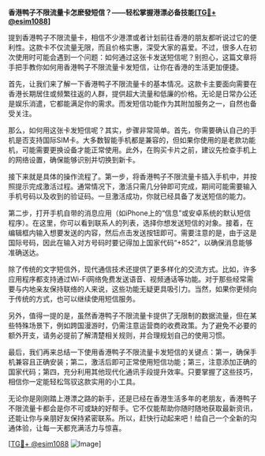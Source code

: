 **香港鸭子不限流量卡怎麽發短信？——轻松掌握港漂必备技能[[TG💪+ @esim1088](https://t.me/s/esim1088)]**

提到香港鸭子不限流量卡，相信不少港漂或者计划前往香港的朋友都听说过它的便利性。这款卡不仅流量无限，而且价格实惠，深受大家的喜爱。不过，很多人在初次使用时可能会遇到一个问题：如何通过这张卡发送短信呢？别担心，这篇文章将手把手教你如何用香港鸭子不限流量卡发短信，让你在香港的生活更加便捷。

首先，让我们来了解一下香港鸭子不限流量卡的基本情况。这款卡主要面向需要在香港长期居住或频繁往返的人群，提供超大流量和低廉的价格。无论是日常办公还是娱乐消遣，它都能满足你的需求。而发短信功能作为其附加服务之一，自然也备受关注。

那么，如何用这张卡发短信呢？其实，步骤非常简单。首先，你需要确认自己的手机是否支持国际SIM卡。大多数智能手机都是兼容的，但如果你使用的是老款功能机，可能需要更换设备才能正常使用。此外，在购买卡片之前，建议先检查手机上的网络设置，确保能够识别并切换到新卡。

接下来就是具体的操作流程了。第一步，将香港鸭子不限流量卡插入手机中，并按照提示完成激活过程。通常情况下，激活只需几分钟即可完成，期间可能需要输入手机号码以及收到的验证码。一旦激活成功，你就已经具备了发送短信的能力。

第二步，打开手机自带的消息应用（如iPhone上的“信息”或安卓系统的默认短信程序）。在这里，你可以看到联系人的列表，选择你想发送短信的对象。接着，在编辑框内输入想要发送的内容，然后点击发送按钮即可。需要注意的是，由于这是国际号码，因此在输入对方号码时要记得加上国家代码“+852”，以确保消息能够准确送达。

除了传统的文字短信外，现代通信技术还提供了更多样化的交流方式。比如，许多应用程序都支持通过Wi-Fi网络免费发送语音、视频通话等功能。对于那些经常需要与内地亲友保持联络的人来说，这些功能无疑更具吸引力。当然，如果你更倾向于传统的方式，也可以继续使用短信服务。

另外，值得一提的是，虽然香港鸭子不限流量卡提供了无限制的数据流量，但在某些特殊场景下，例如跨国漫游时，仍需注意运营商的收费政策。为了避免不必要的额外开支，请务必提前了解清楚相关规则，并合理规划自己的使用习惯。

最后，我们再来总结一下使用香港鸭子不限流量卡发短信的关键点：第一，确保手机兼容且正确安装；第二，激活后即可正常使用短信功能；第三，注意添加正确的国家代码；第四，充分利用其他现代化通讯手段提升效率。只要掌握了这些技巧，相信你一定能轻松驾驭这款实用的小工具。

无论你是刚刚踏上港漂之路的新手，还是已经在香港生活多年的老朋友，香港鸭子不限流量卡都会是你不可或缺的好帮手。它不仅能帮助你随时随地获取最新资讯，还能让你与亲朋好友保持紧密联系。所以，赶快行动起来吧！给自己一个全新的沟通体验，让每一天都充满活力与惊喜。

[[TG💪+ @esim1088](https://t.me/s/esim1088) ![Image](https://i.postimg.cc/4NQfJmqS/Snipaste-2025-05-13-00-14-12.png)]